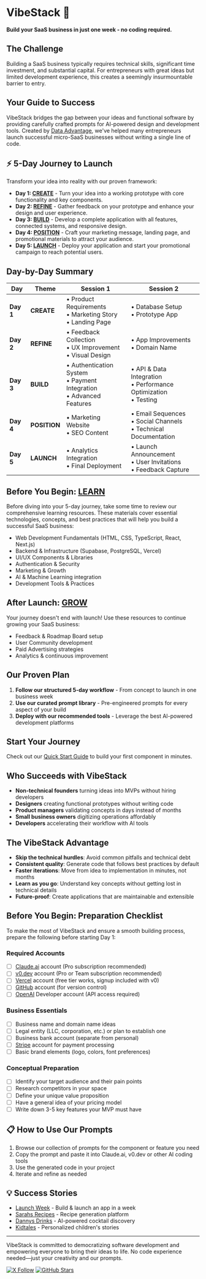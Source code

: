 # VibeStack 🚀

**Build your SaaS business in just one week - no coding required.**

## The Challenge

Building a SaaS business typically requires technical skills, significant time investment, and substantial capital. For entrepreneurs with great ideas but limited development experience, this creates a seemingly insurmountable barrier to entry.

## Your Guide to Success

VibeStack bridges the gap between your ideas and functional software by providing carefully crafted prompts for AI-powered design and development tools. Created by [Data Advantage](https://www.buildadataadvantage.com), we've helped many entrepreneurs launch successful micro-SaaS businesses without writing a single line of code.

## ⚡ 5-Day Journey to Launch

Transform your idea into reality with our proven framework:

- **Day 1: [CREATE](1-create/README.md)** - Turn your idea into a working prototype with core functionality and key components.
- **Day 2: [REFINE](2-refine/README.md)** - Gather feedback on your prototype and enhance your design and user experience.
- **Day 3: [BUILD](3-build/README.md)** - Develop a complete application with all features, connected systems, and responsive design.
- **Day 4: [POSITION](4-position/README.md)** - Craft your marketing message, landing page, and promotional materials to attract your audience.
- **Day 5: [LAUNCH](5-launch/README.md)** - Deploy your application and start your promotional campaign to reach potential users.

## Day-by-Day Summary

| Day | Theme | Session 1 | Session 2 |
|-----|-------|-----------|-----------|
| **Day 1** | **CREATE** | • Product Requirements<br>• Marketing Story<br>• Landing Page | • Database Setup<br>• Prototype App |
| **Day 2** | **REFINE** | • Feedback Collection<br>• UX Improvement<br>• Visual Design | • App Improvements<br>• Domain Name |
| **Day 3** | **BUILD** | • Authentication System<br>• Payment Integration<br>• Advanced Features | • API & Data Integration<br>• Performance Optimization<br>• Testing |
| **Day 4** | **POSITION** | • Marketing Website<br>• SEO Content | • Email Sequences<br>• Social Channels<br>• Technical Documentation |
| **Day 5** | **LAUNCH** | • Analytics Integration<br>• Final Deployment | • Launch Announcement<br>• User Invitations<br>• Feedback Capture |

## Before You Begin: [LEARN](0-learn/README.md)

Before diving into your 5-day journey, take some time to review our comprehensive learning resources. These materials cover essential technologies, concepts, and best practices that will help you build a successful SaaS business:

- Web Development Fundamentals (HTML, CSS, TypeScript, React, Next.js)
- Backend & Infrastructure (Supabase, PostgreSQL, Vercel)
- UI/UX Components & Libraries
- Authentication & Security
- Marketing & Growth
- AI & Machine Learning integration
- Development Tools & Practices

## After Launch: [GROW](6-grow/README.md)

Your journey doesn't end with launch! Use these resources to continue growing your SaaS business:

- Feedback & Roadmap Board setup
- User Community development
- Paid Advertising strategies
- Analytics & continuous improvement

## Our Proven Plan

1. **Follow our structured 5-day workflow** - From concept to launch in one business week
2. **Use our curated prompt library** - Pre-engineered prompts for every aspect of your build
3. **Deploy with our recommended tools** - Leverage the best AI-powered development platforms

## Start Your Journey

Check out our [Quick Start Guide](./docs/quick-start.md) to build your first component in minutes.

## Who Succeeds with VibeStack

- **Non-technical founders** turning ideas into MVPs without hiring developers
- **Designers** creating functional prototypes without writing code
- **Product managers** validating concepts in days instead of months
- **Small business owners** digitizing operations affordably
- **Developers** accelerating their workflow with AI tools

## The VibeStack Advantage

- **Skip the technical hurdles**: Avoid common pitfalls and technical debt
- **Consistent quality**: Generate code that follows best practices by default
- **Faster iterations**: Move from idea to implementation in minutes, not months
- **Learn as you go**: Understand key concepts without getting lost in technical details
- **Future-proof**: Create applications that are maintainable and extensible

## Before You Begin: Preparation Checklist

To make the most of VibeStack and ensure a smooth building process, prepare the following before starting Day 1:

### Required Accounts
- [ ] [Claude.ai](https://claude.ai) account (Pro subscription recommended)
- [ ] [v0.dev](https://www.v0.dev) account (Pro or Team subscription recommended)
- [ ] [Vercel](https://vercel.com) account (free tier works, signup included with v0)
- [ ] [GitHub](https://github.com) account (for version control)
- [ ] [OpenAI](https://platform.openai.com) Developer account (API access required)

### Business Essentials
- [ ] Business name and domain name ideas
- [ ] Legal entity (LLC, corporation, etc.) or plan to establish one
- [ ] Business bank account (separate from personal)
- [ ] [Stripe](https://stripe.com) account for payment processing
- [ ] Basic brand elements (logo, colors, font preferences)

### Conceptual Preparation
- [ ] Identify your target audience and their pain points
- [ ] Research competitors in your space
- [ ] Define your unique value proposition
- [ ] Have a general idea of your pricing model
- [ ] Write down 3-5 key features your MVP must have

## 📋 How to Use Our Prompts

1. Browse our collection of prompts for the component or feature you need
2. Copy the prompt and paste it into Claude.ai, v0.dev or other AI coding tools
3. Use the generated code in your project
4. Iterate and refine as needed

## 💡 Success Stories

- [Launch Week](https://www.launchweek.ai) - Build & launch an app in a week
- [Sarahs Recipes](https://www.sarahsrecipes.ai) - Recipe generation platform
- [Dannys Drinks](https://www.dannysdrinks.ai) - AI-powered cocktail discovery
- [Kidtales](https://www.kidtales.io) - Personalized children's stories

---

VibeStack is committed to democratizing software development and empowering everyone to bring their ideas to life. No code experience needed—just your creativity and our prompts.

[![X Follow](https://img.shields.io/twitter/follow/DataAdvantageAI?style=social)](https://x.com/dataadvantageai)
[![GitHub Stars](https://img.shields.io/github/stars/vibestack/vibestack?style=social)](https://github.com/Data-Advantage/vibestack)